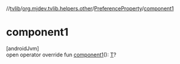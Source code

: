//[tvlib](../../../index.md)/[org.mjdev.tvlib.helpers.other](../index.md)/[PreferenceProperty](index.md)/[component1](component1.md)

# component1

[androidJvm]\
open operator override fun [component1](component1.md)(): [T](index.md)?
